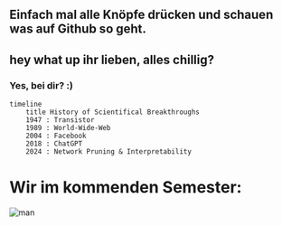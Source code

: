 ## Einfach mal alle Knöpfe drücken und schauen was auf Github so geht.
## hey what up ihr lieben, alles chillig? 
### Yes, bei dir? :)


```mermaid
timeline
    title History of Scientifical Breakthroughs
    1947 : Transistor
    1989 : World-Wide-Web
    2004 : Facebook
    2018 : ChatGPT
    2024 : Network Pruning & Interpretability
```

# Wir im kommenden Semester: 
![man](https://github.com/pzump/teamprojekt-first-steps/assets/148431873/022cd755-748c-4402-b6b5-ba594d19c5e7)

